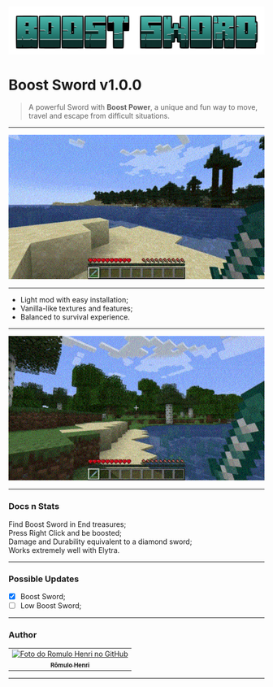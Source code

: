 <img width="800" alt="Boost Sword Title" src="../docs/boostsword-title.png">

# Boost Sword v1.0.0

> A powerful Sword with <strong>Boost Power</strong>, a unique and fun way to move, travel and escape from difficult situations.

<hr>
<img width="800" alt="Boost Sword" src="../docs/boostsword-jump-compr.gif">
<hr> 

- Light mod with easy installation;
- Vanilla-like textures and features;
- Balanced to survival experience.

<hr> 
<img width="800" alt="Boost Sword" src="../docs/boostsword-view-compr.gif">
<hr> 

### Docs n Stats

Find Boost Sword in End treasures; <br>
Press Right Click and be boosted;<br>
Damage and Durability equivalent to a diamond sword;<br>
Works extremely well with Elytra.

<hr> 

### Possible Updates

- [x] Boost Sword;
- [ ] Low Boost Sword;

<hr>

### Author

<table>
  <tr>
    <td align="center">
      <a href="https://github.com/romhenri">
        <img src="https://avatars.githubusercontent.com/u/123867521?v=4" width="100px;" alt="Foto do Romulo Henri no GitHub"/><br>
        <sub>
          <b>Rômulo Henri</b>
        </sub>
      </a>
    </td>
    </tr>
</table>

<hr>